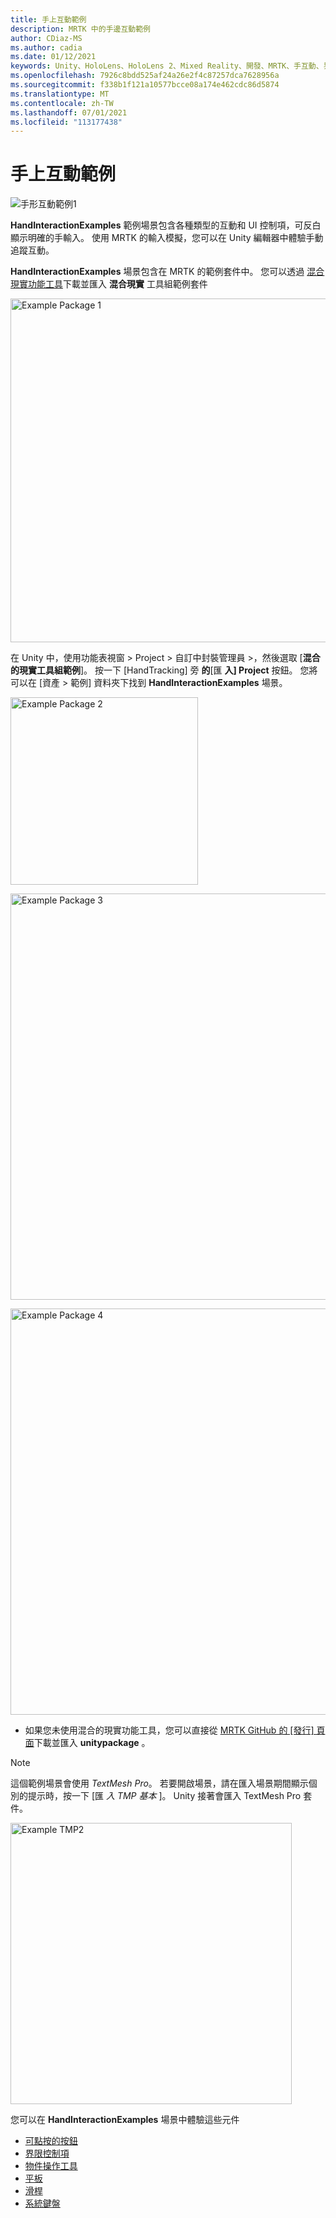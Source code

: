 ```yaml
---
title: 手上互動範例
description: MRTK 中的手邊互動範例
author: CDiaz-MS
ms.author: cadia
ms.date: 01/12/2021
keywords: Unity、HoloLens、HoloLens 2、Mixed Reality、開發、MRTK、手互動、界限控制、Pressable 按鈕、
ms.openlocfilehash: 7926c8bdd525af24a26e2f4c87257dca7628956a
ms.sourcegitcommit: f338b1f121a10577bcce08a174e462cdc86d5874
ms.translationtype: MT
ms.contentlocale: zh-TW
ms.lasthandoff: 07/01/2021
ms.locfileid: "113177438"
---
```

# <a name="hand-interaction-examples"></a>手上互動範例

![手形互動範例1](../images/hand-interaction-examples/MRTK_HandInteractionExamples.png)

**HandInteractionExamples** 範例場景包含各種類型的互動和 UI 控制項，可反白顯示明確的手輸入。 使用 MRTK 的輸入模擬，您可以在 Unity 編輯器中體驗手動追蹤互動。 

**HandInteractionExamples** 場景包含在 MRTK 的範例套件中。 您可以透過 [混合現實功能工具](/windows/mixed-reality/develop/unity/welcome-to-mr-feature-tool)下載並匯入 **混合現實** 工具組範例套件

<img src="../images/hand-interaction-examples/MRTK_Examples_Package_MRFT.png" width="550" alt="Example Package 1"><br/>

在 Unity 中，使用功能表視窗 > Project > 自訂中封裝管理員 >，然後選取 [**混合的現實工具組範例**]。 按一下 [HandTracking] 旁 **的**[匯 **入] Project** 按鈕。 您將可以在 [資產 > 範例] 資料夾下找到 **HandInteractionExamples** 場景。

<img src="../images/hand-interaction-examples/MRTK_Examples_Package_2.png" width="300" alt="Example Package 2"><br/>

<img src="../images/hand-interaction-examples/MRTK_Examples_Package_3.png" width="650" alt="Example Package 3"><br/>

<img src="../images/hand-interaction-examples/MRTK_Examples_Package_4.png" width="650" alt="Example Package 4"><br/>

* 如果您未使用混合的現實功能工具，您可以直接從 [MRTK GitHub 的 [發行] 頁面](https://github.com/microsoft/MixedRealityToolkit-Unity/releases)下載並匯入 **unitypackage** 。

> [!NOTE]
> 這個範例場景會使用 *TextMesh Pro*。 若要開啟場景，請在匯入場景期間顯示個別的提示時，按一下 [匯 *入 TMP 基本* ]。 Unity 接著會匯入 TextMesh Pro 套件。

<img src="../images/hand-interaction-examples/MRTK_Examples_TMP2.png" width="450" alt="Example TMP2">



您可以在 **HandInteractionExamples** 場景中體驗這些元件

- [可點按的按鈕](../ux-building-blocks/button.md)
- [界限控制項](../ux-building-blocks/bounds-control.md)
- [物件操作工具](../ux-building-blocks/object-manipulator.md)
- [平板](../ux-building-blocks/slate.md)
- [滑桿](../ux-building-blocks/sliders.md)
- [系統鍵盤](../ux-building-blocks/system-keyboard.md)
